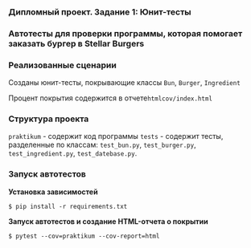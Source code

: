 ### Дипломный проект. Задание 1: Юнит-тесты

### Автотесты для проверки программы, которая помогает заказать бургер в Stellar Burgers

### Реализованные сценарии

Созданы юнит-тесты, покрывающие классы `Bun`, `Burger`, `Ingredient`

Процент покрытия содержится в отчете`htmlcov/index.html`

### Структура проекта

`praktikum` - содержит код программы
`tests` - содержит тесты, разделенные по классам: `test_bun.py`, `test_burger.py`, `test_ingredient.py`, `test_datebase.py`.

### Запуск автотестов

**Установка зависимостей**

`$ pip install -r requirements.txt`

**Запуск автотестов и создание HTML-отчета о покрытии**

`$ pytest --cov=praktikum --cov-report=html`